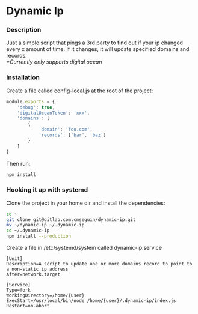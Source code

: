 # Dynamic Ip

### Description
Just a simple script that pings a 3rd party to find out if your ip changed every
x amount of time. If it changes, it will update specified domains and records.  
*\*Currently only supports digital ocean*

### Installation

Create a file called config-local.js at the root of the project:
```javascript
module.exports = {
    'debug': true,
    'digitalOceanToken': 'xxx',
    'domains': [
        {
            'domain': 'foo.com',
            'records': ['bar', 'baz']
        }
    ]
}
```

Then run:
```bash
npm install
```

### Hooking it up with systemd

Clone the project in your home dir and install the dependencies:
```bash
cd ~
git clone git@gitlab.com:cmseguin/dynamic-ip.git
mv ~/dynamic-ip ~/.dynamic-ip
cd ~/.dynamic-ip
npm install --production
```

Create a file in /etc/systemd/system called dynamic-ip.service

```
[Unit]
Description=A script to update one or more domains record to point to a non-static ip address
After=network.target

[Service]
Type=fork
WorkingDirectory=/home/{user}
ExecStart=/usr/local/bin/node /home/{user}/.dynamic-ip/index.js
Restart=on-abort
```
